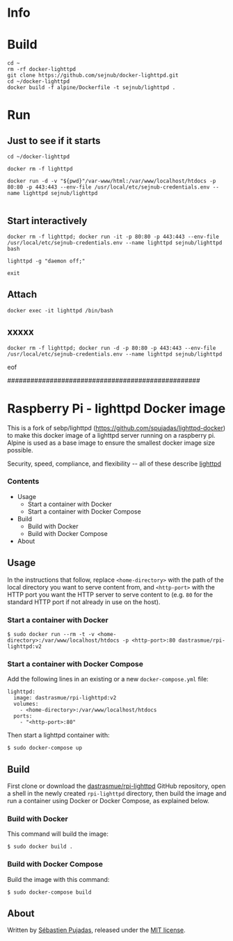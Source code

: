 # Info

# Build

````
cd ~
rm -rf docker-lighttpd
git clone https://github.com/sejnub/docker-lighttpd.git
cd ~/docker-lighttpd 
docker build -f alpine/Dockerfile -t sejnub/lighttpd .
````


# Run

## Just to see if it starts
````
cd ~/docker-lighttpd 

docker rm -f lighttpd

docker run -d -v "${pwd}"/var-www/html:/var/www/localhost/htdocs -p 80:80 -p 443:443 --env-file /usr/local/etc/sejnub-credentials.env --name lighttpd sejnub/lighttpd


````

## Start interactively
````
docker rm -f lighttpd; docker run -it -p 80:80 -p 443:443 --env-file /usr/local/etc/sejnub-credentials.env --name lighttpd sejnub/lighttpd bash

lighttpd -g "daemon off;"

exit

````

## Attach

````
docker exec -it lighttpd /bin/bash
````

## xxxxx
````
docker rm -f lighttpd; docker run -d -p 80:80 -p 443:443 --env-file /usr/local/etc/sejnub-credentials.env --name lighttpd sejnub/lighttpd
````




eof


##################################################

# Raspberry Pi - lighttpd Docker image

This is a fork of sebp/lighttpd (https://github.com/spujadas/lighttpd-docker) to make this docker image of a lighttpd server running on a raspberry pi. Alpine is used as a base image to ensure the smallest docker image size possible.


Security, speed, compliance, and flexibility -- all of these describe [lighttpd](http://www.lighttpd.net/)

### Contents

 - Usage
	 - Start a container with Docker
	 - Start a container with Docker Compose
 - Build
	 - Build with Docker
	 - Build with Docker Compose
 - About

## Usage

In the instructions that follow, replace `<home-directory>` with the path of the local directory you want to serve content from, and `<http-port>` with the HTTP port you want the HTTP server to serve content to (e.g. `80` for the standard HTTP port if not already in use on the host).

### Start a container with Docker

	$ sudo docker run --rm -t -v <home-directory>:/var/www/localhost/htdocs -p <http-port>:80 dastrasmue/rpi-lighttpd:v2

### Start a container with Docker Compose

Add the following lines in an existing or a new `docker-compose.yml` file:

	lighttpd:
	  image: dastrasmue/rpi-lighttpd:v2
	  volumes:
	    - <home-directory>:/var/www/localhost/htdocs
	  ports:
	    - "<http-port>:80"

Then start a lighttpd container with:

	$ sudo docker-compose up


## Build

First clone or download the [dastrasmue/rpi-lighttpd](https://github.com/dastrasmue/rpi-lighttpd) GitHub repository, open a shell in the newly created `rpi-lighttpd` directory, then build the image and run a container using Docker or Docker Compose, as explained below.

### Build with Docker

This command will build the image:

	$ sudo docker build .

### Build with Docker Compose

Build the image with this command:

	$ sudo docker-compose build

## About

Written by [Sébastien Pujadas](http://pujadas.net), released under the [MIT license](http://opensource.org/licenses/MIT).
